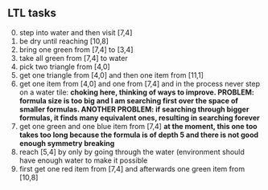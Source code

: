 
       
## LTL tasks
0. step into water and then visit [7,4]
0. be dry until reaching [10,8]
0. bring one green from [7,4] to [3,4]
0. take all green from [7,4] to water
0. pick two triangle from [4,0]
0. get one triangle from [4,0] and then one item from [11,1]
0. get one item from [4,0] and one from [7,4]  and in the 
process never step on a water tile:  **choking here, thinking of ways to
 improve. PROBLEM: formula size is too big and I am searching first over 
 the space of smaller formulas. ANOTHER PROBLEM: if searching through 
 bigger formulas, it finds many equivalent ones, resulting in searching 
 forever**
0. get one green and one blue item from [7,4] **at the moment, this one
 too takes too long because the formula is of depth 5 and there is not
  good enough symmetry breaking**
0. reach [5,4] by only by going through the water (environment should have enough water to make it possible
0. first get one red item from [7,4] and afterwards one green item from
 [10,8] 

